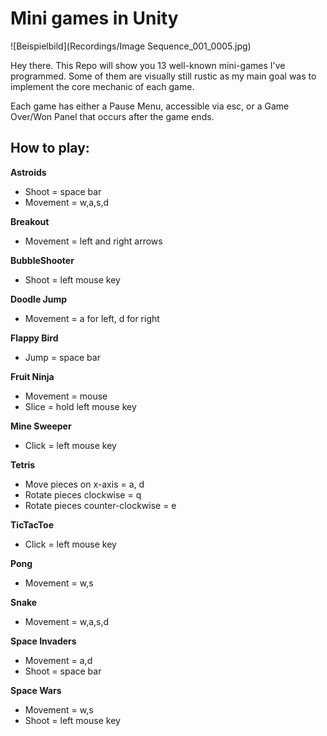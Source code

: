 # Mini games in Unity

![Beispielbild](Recordings/Image Sequence_001_0005.jpg)

Hey there. This Repo will show you 13 well-known mini-games I've programmed.
Some of them are visually still rustic as my main goal was to implement the core mechanic of each game.

Each game has either a Pause Menu, accessible via esc, or a Game Over/Won Panel that occurs after the game ends.

## How to play: 

**Astroids**
- Shoot = space bar
- Movement = w,a,s,d

**Breakout**
- Movement = left and right arrows

**BubbleShooter**
- Shoot = left mouse key

**Doodle Jump**
- Movement = a for left, d for right

**Flappy Bird**
- Jump = space bar

**Fruit Ninja**
- Movement = mouse
- Slice = hold left mouse key

**Mine Sweeper**
- Click = left mouse key

**Tetris**
- Move pieces on x-axis = a, d
- Rotate pieces clockwise = q
- Rotate pieces counter-clockwise = e

**TicTacToe**
- Click = left mouse key

**Pong**
- Movement = w,s

**Snake**
- Movement = w,a,s,d

**Space Invaders**
- Movement = a,d
- Shoot = space bar

**Space Wars**
- Movement = w,s
- Shoot = left mouse key


